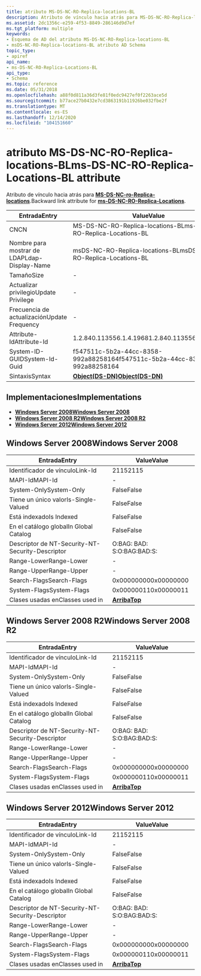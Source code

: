 ```yaml
---
title: atributo MS-DS-NC-RO-Replica-locations-BL
description: Atributo de vínculo hacia atrás para MS-DS-NC-RO-Replica-locations.
ms.assetid: 2dc1356c-e259-4f53-8849-286146d9d7ef
ms.tgt_platform: multiple
keywords:
- Esquema de AD del atributo MS-DS-NC-RO-Replica-locations-BL
- msDS-NC-RO-Replica-locations-BL atributo AD Schema
topic_type:
- apiref
api_name:
- ms-DS-NC-RO-Replica-Locations-BL
api_type:
- Schema
ms.topic: reference
ms.date: 05/31/2018
ms.openlocfilehash: a88f0d811a36d3fe81f0edc9427ef0f2263ace5d
ms.sourcegitcommit: b77ace27b0432e7cd3863191b11926be032fbe2f
ms.translationtype: MT
ms.contentlocale: es-ES
ms.lasthandoff: 12/14/2020
ms.locfileid: "104151660"
---
```

# <a name="ms-ds-nc-ro-replica-locations-bl-attribute"></a><span data-ttu-id="39ac0-105">atributo MS-DS-NC-RO-Replica-locations-BL</span><span class="sxs-lookup"><span data-stu-id="39ac0-105">ms-DS-NC-RO-Replica-Locations-BL attribute</span></span>

<span data-ttu-id="39ac0-106">Atributo de vínculo hacia atrás para [**MS-DS-NC-ro-Replica-locations**](a-msds-nc-ro-replica-locations.md).</span><span class="sxs-lookup"><span data-stu-id="39ac0-106">Backward link attribute for [**ms-DS-NC-RO-Replica-Locations**](a-msds-nc-ro-replica-locations.md).</span></span>



| <span data-ttu-id="39ac0-107">Entrada</span><span class="sxs-lookup"><span data-stu-id="39ac0-107">Entry</span></span> | <span data-ttu-id="39ac0-108">Value</span><span class="sxs-lookup"><span data-stu-id="39ac0-108">Value</span></span> |
|-------------------|-----------------------------------------|
| <span data-ttu-id="39ac0-109">CN</span><span class="sxs-lookup"><span data-stu-id="39ac0-109">CN</span></span>                | <span data-ttu-id="39ac0-110">MS-DS-NC-RO-Replica-locations-BL</span><span class="sxs-lookup"><span data-stu-id="39ac0-110">ms-DS-NC-RO-Replica-Locations-BL</span></span>        |
| <span data-ttu-id="39ac0-111">Nombre para mostrar de LDAP</span><span class="sxs-lookup"><span data-stu-id="39ac0-111">Ldap-Display-Name</span></span> | <span data-ttu-id="39ac0-112">msDS-NC-RO-Replica-locations-BL</span><span class="sxs-lookup"><span data-stu-id="39ac0-112">msDS-NC-RO-Replica-Locations-BL</span></span>         |
| <span data-ttu-id="39ac0-113">Tamaño</span><span class="sxs-lookup"><span data-stu-id="39ac0-113">Size</span></span>              | \-                                      |
| <span data-ttu-id="39ac0-114">Actualizar privilegio</span><span class="sxs-lookup"><span data-stu-id="39ac0-114">Update Privilege</span></span>  | \-                                      |
| <span data-ttu-id="39ac0-115">Frecuencia de actualización</span><span class="sxs-lookup"><span data-stu-id="39ac0-115">Update Frequency</span></span>  | \-                                      |
| <span data-ttu-id="39ac0-116">Attribute-Id</span><span class="sxs-lookup"><span data-stu-id="39ac0-116">Attribute-Id</span></span>      | <span data-ttu-id="39ac0-117">1.2.840.113556.1.4.1968</span><span class="sxs-lookup"><span data-stu-id="39ac0-117">1.2.840.113556.1.4.1968</span></span>                 |
| <span data-ttu-id="39ac0-118">System-ID-GUID</span><span class="sxs-lookup"><span data-stu-id="39ac0-118">System-Id-Guid</span></span>    | <span data-ttu-id="39ac0-119">f547511c-5b2a-44cc-8358-992a88258164</span><span class="sxs-lookup"><span data-stu-id="39ac0-119">f547511c-5b2a-44cc-8358-992a88258164</span></span>    |
| <span data-ttu-id="39ac0-120">Sintaxis</span><span class="sxs-lookup"><span data-stu-id="39ac0-120">Syntax</span></span>            | [<span data-ttu-id="39ac0-121">**Object(DS-DN)**</span><span class="sxs-lookup"><span data-stu-id="39ac0-121">**Object(DS-DN)**</span></span>](s-object-ds-dn.md) |



## <a name="implementations"></a><span data-ttu-id="39ac0-122">Implementaciones</span><span class="sxs-lookup"><span data-stu-id="39ac0-122">Implementations</span></span>

-   [<span data-ttu-id="39ac0-123">**Windows Server 2008**</span><span class="sxs-lookup"><span data-stu-id="39ac0-123">**Windows Server 2008**</span></span>](#windows-server-2008)
-   [<span data-ttu-id="39ac0-124">**Windows Server 2008 R2**</span><span class="sxs-lookup"><span data-stu-id="39ac0-124">**Windows Server 2008 R2**</span></span>](#windows-server-2008-r2)
-   [<span data-ttu-id="39ac0-125">**Windows Server 2012**</span><span class="sxs-lookup"><span data-stu-id="39ac0-125">**Windows Server 2012**</span></span>](#windows-server-2012)

## <a name="windows-server-2008"></a><span data-ttu-id="39ac0-126">Windows Server 2008</span><span class="sxs-lookup"><span data-stu-id="39ac0-126">Windows Server 2008</span></span>



| <span data-ttu-id="39ac0-127">Entrada</span><span class="sxs-lookup"><span data-stu-id="39ac0-127">Entry</span></span> | <span data-ttu-id="39ac0-128">Value</span><span class="sxs-lookup"><span data-stu-id="39ac0-128">Value</span></span> |
|------------------------|---------------------------------|
| <span data-ttu-id="39ac0-129">Identificador de vínculo</span><span class="sxs-lookup"><span data-stu-id="39ac0-129">Link-Id</span></span>                | <span data-ttu-id="39ac0-130">2115</span><span class="sxs-lookup"><span data-stu-id="39ac0-130">2115</span></span>                            |
| <span data-ttu-id="39ac0-131">MAPI-Id</span><span class="sxs-lookup"><span data-stu-id="39ac0-131">MAPI-Id</span></span>                | \-                              |
| <span data-ttu-id="39ac0-132">System-Only</span><span class="sxs-lookup"><span data-stu-id="39ac0-132">System-Only</span></span>            | <span data-ttu-id="39ac0-133">False</span><span class="sxs-lookup"><span data-stu-id="39ac0-133">False</span></span>                           |
| <span data-ttu-id="39ac0-134">Tiene un único valor</span><span class="sxs-lookup"><span data-stu-id="39ac0-134">Is-Single-Valued</span></span>       | <span data-ttu-id="39ac0-135">False</span><span class="sxs-lookup"><span data-stu-id="39ac0-135">False</span></span>                           |
| <span data-ttu-id="39ac0-136">Está indexado</span><span class="sxs-lookup"><span data-stu-id="39ac0-136">Is Indexed</span></span>             | <span data-ttu-id="39ac0-137">False</span><span class="sxs-lookup"><span data-stu-id="39ac0-137">False</span></span>                           |
| <span data-ttu-id="39ac0-138">En el catálogo global</span><span class="sxs-lookup"><span data-stu-id="39ac0-138">In Global Catalog</span></span>      | <span data-ttu-id="39ac0-139">False</span><span class="sxs-lookup"><span data-stu-id="39ac0-139">False</span></span>                           |
| <span data-ttu-id="39ac0-140">Descriptor de NT-Security-</span><span class="sxs-lookup"><span data-stu-id="39ac0-140">NT-Security-Descriptor</span></span> | <span data-ttu-id="39ac0-141">O:BAG: BAD: S:</span><span class="sxs-lookup"><span data-stu-id="39ac0-141">O:BAG:BAD:S:</span></span>                    |
| <span data-ttu-id="39ac0-142">Range-Lower</span><span class="sxs-lookup"><span data-stu-id="39ac0-142">Range-Lower</span></span>            | \-                              |
| <span data-ttu-id="39ac0-143">Range-Upper</span><span class="sxs-lookup"><span data-stu-id="39ac0-143">Range-Upper</span></span>            | \-                              |
| <span data-ttu-id="39ac0-144">Search-Flags</span><span class="sxs-lookup"><span data-stu-id="39ac0-144">Search-Flags</span></span>           | <span data-ttu-id="39ac0-145">0x00000000</span><span class="sxs-lookup"><span data-stu-id="39ac0-145">0x00000000</span></span>                      |
| <span data-ttu-id="39ac0-146">System-Flags</span><span class="sxs-lookup"><span data-stu-id="39ac0-146">System-Flags</span></span>           | <span data-ttu-id="39ac0-147">0x00000011</span><span class="sxs-lookup"><span data-stu-id="39ac0-147">0x00000011</span></span>                      |
| <span data-ttu-id="39ac0-148">Clases usadas en</span><span class="sxs-lookup"><span data-stu-id="39ac0-148">Classes used in</span></span>        | [<span data-ttu-id="39ac0-149">**Arriba**</span><span class="sxs-lookup"><span data-stu-id="39ac0-149">**Top**</span></span>](c-top.md)<br/> |



## <a name="windows-server-2008-r2"></a><span data-ttu-id="39ac0-150">Windows Server 2008 R2</span><span class="sxs-lookup"><span data-stu-id="39ac0-150">Windows Server 2008 R2</span></span>



| <span data-ttu-id="39ac0-151">Entrada</span><span class="sxs-lookup"><span data-stu-id="39ac0-151">Entry</span></span> | <span data-ttu-id="39ac0-152">Value</span><span class="sxs-lookup"><span data-stu-id="39ac0-152">Value</span></span> |
|------------------------|---------------------------------|
| <span data-ttu-id="39ac0-153">Identificador de vínculo</span><span class="sxs-lookup"><span data-stu-id="39ac0-153">Link-Id</span></span>                | <span data-ttu-id="39ac0-154">2115</span><span class="sxs-lookup"><span data-stu-id="39ac0-154">2115</span></span>                            |
| <span data-ttu-id="39ac0-155">MAPI-Id</span><span class="sxs-lookup"><span data-stu-id="39ac0-155">MAPI-Id</span></span>                | \-                              |
| <span data-ttu-id="39ac0-156">System-Only</span><span class="sxs-lookup"><span data-stu-id="39ac0-156">System-Only</span></span>            | <span data-ttu-id="39ac0-157">False</span><span class="sxs-lookup"><span data-stu-id="39ac0-157">False</span></span>                           |
| <span data-ttu-id="39ac0-158">Tiene un único valor</span><span class="sxs-lookup"><span data-stu-id="39ac0-158">Is-Single-Valued</span></span>       | <span data-ttu-id="39ac0-159">False</span><span class="sxs-lookup"><span data-stu-id="39ac0-159">False</span></span>                           |
| <span data-ttu-id="39ac0-160">Está indexado</span><span class="sxs-lookup"><span data-stu-id="39ac0-160">Is Indexed</span></span>             | <span data-ttu-id="39ac0-161">False</span><span class="sxs-lookup"><span data-stu-id="39ac0-161">False</span></span>                           |
| <span data-ttu-id="39ac0-162">En el catálogo global</span><span class="sxs-lookup"><span data-stu-id="39ac0-162">In Global Catalog</span></span>      | <span data-ttu-id="39ac0-163">False</span><span class="sxs-lookup"><span data-stu-id="39ac0-163">False</span></span>                           |
| <span data-ttu-id="39ac0-164">Descriptor de NT-Security-</span><span class="sxs-lookup"><span data-stu-id="39ac0-164">NT-Security-Descriptor</span></span> | <span data-ttu-id="39ac0-165">O:BAG: BAD: S:</span><span class="sxs-lookup"><span data-stu-id="39ac0-165">O:BAG:BAD:S:</span></span>                    |
| <span data-ttu-id="39ac0-166">Range-Lower</span><span class="sxs-lookup"><span data-stu-id="39ac0-166">Range-Lower</span></span>            | \-                              |
| <span data-ttu-id="39ac0-167">Range-Upper</span><span class="sxs-lookup"><span data-stu-id="39ac0-167">Range-Upper</span></span>            | \-                              |
| <span data-ttu-id="39ac0-168">Search-Flags</span><span class="sxs-lookup"><span data-stu-id="39ac0-168">Search-Flags</span></span>           | <span data-ttu-id="39ac0-169">0x00000000</span><span class="sxs-lookup"><span data-stu-id="39ac0-169">0x00000000</span></span>                      |
| <span data-ttu-id="39ac0-170">System-Flags</span><span class="sxs-lookup"><span data-stu-id="39ac0-170">System-Flags</span></span>           | <span data-ttu-id="39ac0-171">0x00000011</span><span class="sxs-lookup"><span data-stu-id="39ac0-171">0x00000011</span></span>                      |
| <span data-ttu-id="39ac0-172">Clases usadas en</span><span class="sxs-lookup"><span data-stu-id="39ac0-172">Classes used in</span></span>        | [<span data-ttu-id="39ac0-173">**Arriba**</span><span class="sxs-lookup"><span data-stu-id="39ac0-173">**Top**</span></span>](c-top.md)<br/> |



## <a name="windows-server-2012"></a><span data-ttu-id="39ac0-174">Windows Server 2012</span><span class="sxs-lookup"><span data-stu-id="39ac0-174">Windows Server 2012</span></span>



| <span data-ttu-id="39ac0-175">Entrada</span><span class="sxs-lookup"><span data-stu-id="39ac0-175">Entry</span></span> | <span data-ttu-id="39ac0-176">Value</span><span class="sxs-lookup"><span data-stu-id="39ac0-176">Value</span></span> |
|------------------------|---------------------------------|
| <span data-ttu-id="39ac0-177">Identificador de vínculo</span><span class="sxs-lookup"><span data-stu-id="39ac0-177">Link-Id</span></span>                | <span data-ttu-id="39ac0-178">2115</span><span class="sxs-lookup"><span data-stu-id="39ac0-178">2115</span></span>                            |
| <span data-ttu-id="39ac0-179">MAPI-Id</span><span class="sxs-lookup"><span data-stu-id="39ac0-179">MAPI-Id</span></span>                | \-                              |
| <span data-ttu-id="39ac0-180">System-Only</span><span class="sxs-lookup"><span data-stu-id="39ac0-180">System-Only</span></span>            | <span data-ttu-id="39ac0-181">False</span><span class="sxs-lookup"><span data-stu-id="39ac0-181">False</span></span>                           |
| <span data-ttu-id="39ac0-182">Tiene un único valor</span><span class="sxs-lookup"><span data-stu-id="39ac0-182">Is-Single-Valued</span></span>       | <span data-ttu-id="39ac0-183">False</span><span class="sxs-lookup"><span data-stu-id="39ac0-183">False</span></span>                           |
| <span data-ttu-id="39ac0-184">Está indexado</span><span class="sxs-lookup"><span data-stu-id="39ac0-184">Is Indexed</span></span>             | <span data-ttu-id="39ac0-185">False</span><span class="sxs-lookup"><span data-stu-id="39ac0-185">False</span></span>                           |
| <span data-ttu-id="39ac0-186">En el catálogo global</span><span class="sxs-lookup"><span data-stu-id="39ac0-186">In Global Catalog</span></span>      | <span data-ttu-id="39ac0-187">False</span><span class="sxs-lookup"><span data-stu-id="39ac0-187">False</span></span>                           |
| <span data-ttu-id="39ac0-188">Descriptor de NT-Security-</span><span class="sxs-lookup"><span data-stu-id="39ac0-188">NT-Security-Descriptor</span></span> | <span data-ttu-id="39ac0-189">O:BAG: BAD: S:</span><span class="sxs-lookup"><span data-stu-id="39ac0-189">O:BAG:BAD:S:</span></span>                    |
| <span data-ttu-id="39ac0-190">Range-Lower</span><span class="sxs-lookup"><span data-stu-id="39ac0-190">Range-Lower</span></span>            | \-                              |
| <span data-ttu-id="39ac0-191">Range-Upper</span><span class="sxs-lookup"><span data-stu-id="39ac0-191">Range-Upper</span></span>            | \-                              |
| <span data-ttu-id="39ac0-192">Search-Flags</span><span class="sxs-lookup"><span data-stu-id="39ac0-192">Search-Flags</span></span>           | <span data-ttu-id="39ac0-193">0x00000000</span><span class="sxs-lookup"><span data-stu-id="39ac0-193">0x00000000</span></span>                      |
| <span data-ttu-id="39ac0-194">System-Flags</span><span class="sxs-lookup"><span data-stu-id="39ac0-194">System-Flags</span></span>           | <span data-ttu-id="39ac0-195">0x00000011</span><span class="sxs-lookup"><span data-stu-id="39ac0-195">0x00000011</span></span>                      |
| <span data-ttu-id="39ac0-196">Clases usadas en</span><span class="sxs-lookup"><span data-stu-id="39ac0-196">Classes used in</span></span>        | [<span data-ttu-id="39ac0-197">**Arriba**</span><span class="sxs-lookup"><span data-stu-id="39ac0-197">**Top**</span></span>](c-top.md)<br/> |



 

 





